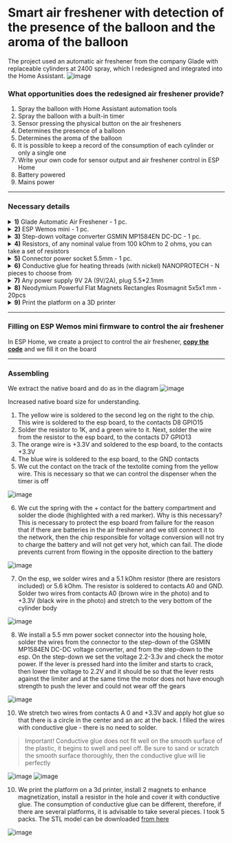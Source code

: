 # Smart air freshener with detection of the presence of the balloon and the aroma of the balloon

The project used an automatic air freshener from the company Glade with replaceable cylinders at 2400 spray, which I redesigned and integrated into the Home Assistant.
![image](https://user-images.githubusercontent.com/64090632/210274020-c190c6f2-04a1-47cf-8b0d-a1e1ef07811d.png)


### What opportunities does the redesigned air freshener provide?
1) Spray the balloon with Home Assistant automation tools
2) Spray the balloon with a built-in timer 
3) Sensor pressing the physical button on the air fresheners
4) Determines the presence of a balloon
5) Determines the aroma of the balloon
6) It is possible to keep a record of the consumption of each cylinder or only a single one
7) Write your own code for sensor output and air freshener control in ESP Home
8) Battery powered
9) Mains power


---

### Necessary details

<details>
  <summary><b>1)</b> Glade Automatic Air Freshener - 1 pc.</summary>
  
![image](https://user-images.githubusercontent.com/64090632/210275338-a8fec7c1-8eed-4a49-8b24-a9cbae35a92a.png)
</details>
<details>
  <summary><b>2)</b> ESP Wemos mini - 1 pc.</summary>
  
![image](https://user-images.githubusercontent.com/64090632/210275136-fc39e573-aa01-4fbe-ae14-a6298901a5f6.png)
</details>

<details>
  <summary><b>3)</b> Step-down voltage converter GSMIN MP1584EN DC-DC - 1 pc.</summary>
  
![image](https://user-images.githubusercontent.com/64090632/210275257-8ff22857-6f0d-442b-9d0e-46a37332211f.png)
</details>

<details>
  <summary><b>4)</b> Resistors, of any nominal value from 100 kOhm to 2 ohms, you can take a set of resistors</summary>
  
![image](https://user-images.githubusercontent.com/64090632/210275290-bc112a78-67a6-4a23-9d01-e9ef3382d7b0.png)
</details>

<details>
  <summary><b>5)</b> Connector power socket 5.5mm - 1 pc.</summary>
  
![image](https://user-images.githubusercontent.com/64090632/210274879-f41c1f5a-a022-4f81-aa65-9595111f19fa.png)
</details>

<details>
  <summary><b>6)</b> Conductive glue for heating threads (with nickel) NANOPROTECH - N pieces to choose from</summary>
  
![image](https://user-images.githubusercontent.com/64090632/210275453-94cdc468-aa54-40ab-9ec9-fdf4335e0812.png)
</details>

<details>
  <summary><b>7)</b> Any power supply 9V 2A (9V/2A), plug 5.5*2.1mm </summary>
  
![image](https://user-images.githubusercontent.com/64090632/210275605-cd81f509-ec63-4d81-9459-8ff40caa6f0b.png)
</details>

<details>
  <summary><b>8)</b> Neodymium Powerful Flat Magnets Rectangles Rosmagnit 5x5x1 mm - 20pcs </summary>
  
![image](https://user-images.githubusercontent.com/64090632/210276697-9c7320e6-8819-46c7-978b-151042579ff6.png)
</details>

<details>
  <summary><b>9)</b> Print the platform on a 3D printer </summary>
  
![image](https://user-images.githubusercontent.com/64090632/210276971-7149593f-cffe-45b2-ae90-71349b066ec9.png)

</details>

---

### Filling on ESP Wemos mini firmware to control the air freshener
In ESP Home, we create a project to control the air freshener, [**copy the code**](https://github.com/DivanX10/Smart-Air-Freshener-with-Balloon-Detection/blob/main/air-freshener-glade.yaml) and we fill it on the board

---

### Assembling

We extract the native board and do as in the diagram
![image](https://user-images.githubusercontent.com/64090632/210287139-fc2f2cd4-e036-49a3-a701-29d2234140ee.png)

Increased native board size for understanding.
1) The yellow wire is soldered to the second leg on the right to the chip. This wire is soldered to the esp board, to the contacts D8 GPIO15
2) Solder the resistor to 1K, and a green wire to it. Next, solder the wire from the resistor to the esp board, to the contacts D7 GPIO13
3) The orange wire is +3.3V and soldered to the esp board, to the contacts +3.3V
4) The blue wire is soldered to the esp board, to the GND contacts
5) We cut the contact on the track of the textolite coming from the yellow wire. This is necessary so that we can control the dispenser when the timer is off

![image](https://user-images.githubusercontent.com/64090632/210275721-a08a3a74-0b19-419d-b336-99912dc7a1f0.png)

6) We cut the spring with the + contact for the battery compartment and solder the diode (highlighted with a red marker). Why is this necessary? This is necessary to protect the esp board from failure for the reason that if there are batteries in the air freshener and we still connect it to the network, then the chip responsible for voltage conversion will not try to charge the battery and will not get very hot, which can fail. The diode prevents current from flowing in the opposite direction to the battery

![image](https://user-images.githubusercontent.com/64090632/210277101-1be5b60b-3c46-44ad-9fe9-774a9652f727.png)

7) On the esp, we solder wires and a 5.1 kOhm resistor (there are resistors included) or 5.6 kOhm. The resistor is soldered to contacts A0 and GND. Solder two wires from contacts A0 (brown wire in the photo) and to +3.3V (black wire in the photo) and stretch to the very bottom of the cylinder body

![image](https://user-images.githubusercontent.com/64090632/210277241-fe4dfb8f-bc95-4cc8-bb74-df4d2110848c.png)

8) We install a 5.5 mm power socket connector into the housing hole, solder the wires from the connector to the step-down of the GSMIN MP1584EN DC-DC voltage converter, and from the step-down to the esp. On the step-down we set the voltage 2.2-3.3v and check the motor power. If the lever is pressed hard into the limiter and starts to crack, then lower the voltage to 2.2V and it should be so that the lever rests against the limiter and at the same time the motor does not have enough strength to push the lever and could not wear off the gears

![image](https://user-images.githubusercontent.com/64090632/210278174-10582517-9206-448b-834d-a3b9750d9eb2.png)

10) We stretch two wires from contacts A 0 and +3.3V and apply hot glue so that there is a circle in the center and an arc at the back. I filled the wires with conductive glue - there is no need to solder.
> Important! Conductive glue does not fit well on the smooth surface of the plastic, it begins to swell and peel off. Be sure to sand or scratch the smooth surface thoroughly, then the conductive glue will lie perfectly

![image](https://user-images.githubusercontent.com/64090632/210277467-12c2e240-952f-4ab6-b7bf-b121e80a0ca5.png)
![image](https://user-images.githubusercontent.com/64090632/210277657-3d1cc3c7-f971-48de-bc78-308dd1ec1f5b.png)

10) We print the platform on a 3d printer, install 2 magnets to enhance magnetization, install a resistor in the hole and cover it with conductive glue. The consumption of conductive glue can be different, therefore, if there are several platforms, it is advisable to take several pieces. I took 5 packs. The STL model can be downloaded [from here](https://www.thingiverse.com/thing:5762367)

![image](https://user-images.githubusercontent.com/64090632/210278033-ac35a90f-8700-4062-8e59-537360ee1ea5.png)





